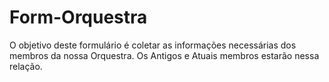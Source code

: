 # Form-Orquestra
 O objetivo deste formulário é coletar as informações necessárias dos membros da nossa Orquestra. Os Antigos e Atuais membros estarão nessa relação.
